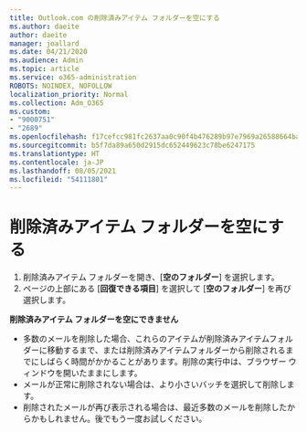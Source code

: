 ```yaml
---
title: Outlook.com の削除済みアイテム フォルダーを空にする
ms.author: daeite
author: daeite
manager: joallard
ms.date: 04/21/2020
ms.audience: Admin
ms.topic: article
ms.service: o365-administration
ROBOTS: NOINDEX, NOFOLLOW
localization_priority: Normal
ms.collection: Adm_O365
ms.custom:
- "9000751"
- "2689"
ms.openlocfilehash: f17cefcc981fc2637aa0c90f4b476289b97e7969a26588664baf67485daf5d5b
ms.sourcegitcommit: b5f7da89a650d2915dc652449623c78be6247175
ms.translationtype: HT
ms.contentlocale: ja-JP
ms.lasthandoff: 08/05/2021
ms.locfileid: "54111801"
---
```

# <a name="empty-the-deleted-items-folder"></a>削除済みアイテム フォルダーを空にする

1. 削除済みアイテム フォルダーを開き、[**空のフォルダー**] を選択します。
2. ページの上部にある [**回復できる項目**] を選択して [**空のフォルダー**] を再び選択します。

**削除済みアイテム フォルダーを空にできません**

- 多数のメールを削除した場合、これらのアイテムが削除済みアイテムフォルダーに移動するまで、または削除済みアイテムフォルダーから削除されるまでにしばらく時間がかかることがあります。削除の実行中は、ブラウザー ウィンドウを開いたままにします。
- メールが正常に削除されない場合は、より小さいバッチを選択して削除します。
- 削除されたメールが再び表示される場合は、最近多数のメールを削除したからかもしれません。後でもう一度お試しください。